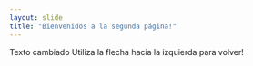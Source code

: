 ```yaml
---
layout: slide
title: "Bienvenidos a la segunda página!"
---
```

Texto cambiado
Utiliza la flecha hacia la izquierda para volver!
